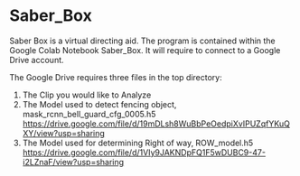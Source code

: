 # Saber_Box

Saber Box is a virtual directing aid. The program is contained within the Google Colab Notebook Saber_Box. It will require to connect to a Google Drive account. 

The Google Drive requires three files in the top directory:

  1. The Clip you would like to Analyze
  2. The Model used to detect fencing object, mask_rcnn_bell_guard_cfg_0005.h5 
      https://drive.google.com/file/d/19mDLsh8WuBbPeOedpiXvIPUZqfYKuQXY/view?usp=sharing
  3. The Model used for determining Right of way, ROW_model.h5
      https://drive.google.com/file/d/1VIy9JAKNDpFQ1F5wDUBC9-47-i2LZnaF/view?usp=sharing
      
      
      
  
